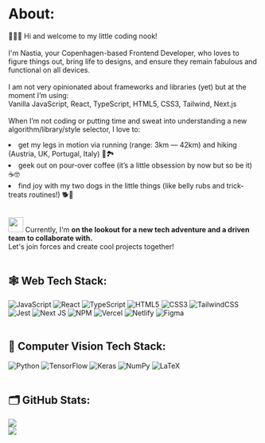 # About:

👩🏻‍💻 Hi and welcome to my little coding nook! <br><br>I'm Nastia, your Copenhagen-based Frontend Developer, who loves to figure things out, bring life to designs, and ensure they remain fabulous and functional on all devices. <br><br>I am not very opinionated about frameworks and libraries (yet) but at the moment I’m using:<br>Vanilla JavaScript, React, TypeScript, HTML5, CSS3, Tailwind, Next.js<br><br>When I’m not coding or putting time and sweat into understanding a new algorithm/library/style selector, I love to:<br><li>get my legs in motion via running (range: 3km — 42km) and hiking (Austria, UK, Portugal, Italy) 🥾🏞️<br><li>geek out on pour-over coffee (it’s a little obsession by now but so be it) ☕️🤓 <br><li>find joy with my two dogs in the little things (like belly rubs and trick-treats routines!) 🐕🐾 <br><br>

<img src="https://github.com/nastiakarpova/nastiakarpova/assets/106254608/bab8009c-9741-4587-b5fb-35d58e37acf6" width="30px">
Currently, I'm <b>on the lookout for a new tech adventure and a driven team to collaborate with.</b> <br>Let's join forces and create cool projects together!<br><br>

## 🕸️ Web Tech Stack:
![JavaScript](https://img.shields.io/badge/JavaScript-F7DF1E?style=for-the-badge&logo=JavaScript&logoColor=white) ![React](https://img.shields.io/badge/react-4B9DF4.svg?style=for-the-badge&logo=react&logoColor=white) ![TypeScript](https://img.shields.io/badge/typescript-%23007ACC.svg?style=for-the-badge&logo=typescript&logoColor=white) 
![HTML5](https://img.shields.io/badge/html5-%23E34F26.svg?style=for-the-badge&logo=html5&logoColor=white) ![CSS3](https://img.shields.io/badge/css3-%231572B6.svg?style=for-the-badge&logo=css3&logoColor=white) ![TailwindCSS](https://img.shields.io/badge/tailwindcss-%2338B2AC.svg?style=for-the-badge&logo=tailwind-css&logoColor=white) <br> 
![Jest](https://img.shields.io/badge/Jest-FFC785?style=for-the-badge&logo=Jest&logoColor=white) ![Next JS](https://img.shields.io/badge/Next-9BDEA6?style=for-the-badge&logo=next.js&logoColor=white) ![NPM](https://img.shields.io/badge/npm-CB3837?style=for-the-badge&logo=npm&logoColor=white) 
![Vercel](https://img.shields.io/badge/vercel-D39BD8.svg?style=for-the-badge&logo=vercel&logoColor=white) ![Netlify](https://img.shields.io/badge/Netlify-00C7B7?style=for-the-badge&logo=netlify&logoColor=white) ![Figma](https://img.shields.io/badge/figma-%23F24E1E.svg?style=for-the-badge&logo=figma&logoColor=white) 
<br><br>
## 🤖 Computer Vision Tech Stack:
![Python](https://img.shields.io/badge/python-3670A0?style=for-the-badge&logo=python&logoColor=ffdd54) ![TensorFlow](https://img.shields.io/badge/TensorFlow-%23FF6F00.svg?style=for-the-badge&logo=TensorFlow&logoColor=white) ![Keras](https://img.shields.io/badge/Keras-%23D00000.svg?style=for-the-badge&logo=Keras&logoColor=white) ![NumPy](https://img.shields.io/badge/numpy-%23013243.svg?style=for-the-badge&logo=numpy&logoColor=white) ![LaTeX](https://img.shields.io/badge/latex-%23008080.svg?style=for-the-badge&logo=latex&logoColor=white) 
<br><br>
## 🗂️ GitHub Stats:


![](https://github-readme-streak-stats.herokuapp.com/?user=nastiakarpova&theme=buefy&hide_border=false)<br/>
![](https://github-readme-stats.vercel.app/api/top-langs/?username=nastiakarpova&theme=buefy&hide_border=false&include_all_commits=false&count_private=false&layout=compact)

<!-- Proudly created with GPRM ( https://gprm.itsvg.in ) -->
